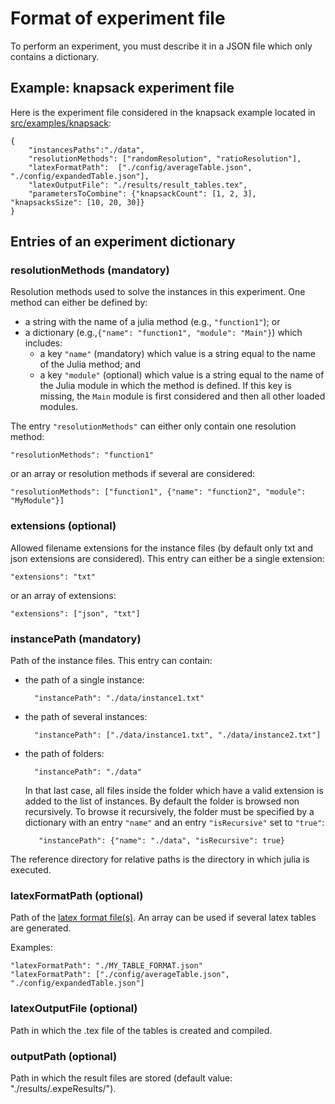 # Format of experiment file

To perform an experiment, you must describe it in a JSON file which only contains a dictionary.

## Example: knapsack experiment file

Here is the experiment file considered in the knapsack example located
in [src/examples/knapsack](../src/examples/knapsack):

    {
        "instancesPaths":"./data",
        "resolutionMethods": ["randomResolution", "ratioResolution"],
        "latexFormatPath":  ["./config/averageTable.json", "./config/expandedTable.json"],
        "latexOutputFile": "./results/result_tables.tex",
        "parametersToCombine": {"knapsackCount": [1, 2, 3], "knapsacksSize": [10, 20, 30]}
    }
    

## Entries of an experiment dictionary

### resolutionMethods (mandatory)

Resolution methods used to solve the instances in this experiment. One method can either be defined by:
* a string with the name of a julia method (e.g., `"function1"`); or
* a dictionary (e.g.,`{"name": "function1", "module": "Main"}`) which includes:
    * a key `"name"` (mandatory) which value is a string equal to the name of the Julia method; and
    * a key `"module"` (optional) which value is a string equal to the
      name of the Julia module in which the method is defined. If this
      key is  missing, the `Main`  module is first considered  and then
      all other loaded modules.

The  entry  `"resolutionMethods"`  can  either only  contain  one  resolution
method:

    "resolutionMethods": "function1"

or an array or resolution methods if several are considered:

    "resolutionMethods": ["function1", {"name": "function2", "module": "MyModule"}]

### extensions (optional)

Allowed  filename extensions  for the instance files  (by default only
txt and  json extensions  are considered).  This entry  can either  be a
single extension:

    "extensions": "txt"
	
or an array of extensions:

    "extensions": ["json", "txt"]

### instancePath (mandatory)

Path of the instance files. This entry can contain:
* the path of a single instance:

        "instancePath": "./data/instance1.txt"

* the path of several instances:

        "instancePath": ["./data/instance1.txt", "./data/instance2.txt"]
	
* the path of folders:

        "instancePath": "./data"
		
   In that last case, all files inside the folder which have a valid extension is added to
   the list of instances.  By default the folder is browsed non
   recursively. To browse it recursively, the folder must be specified
   by a dictionary with an entry `"name"` and an entry `"isRecursive"` set
   to `"true"`:
 
         "instancePath": {"name": "./data", "isRecursive": true}


The reference directory for relative paths is the directory in which julia is executed.

### latexFormatPath (optional)

Path of the [latex format file(s)](./latex_table_format.md). An array can be used if several latex tables are generated.

Examples:

    "latexFormatPath": "./MY_TABLE_FORMAT.json"
    "latexFormatPath": ["./config/averageTable.json", "./config/expandedTable.json"]

### latexOutputFile (optional)

Path in which the .tex file of the tables is created and compiled.

### outputPath (optional)

Path in which the result files are stored (default value: "./results/.expeResults/").